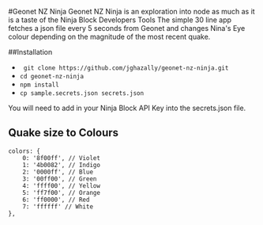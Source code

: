 #Geonet NZ Ninja
Geonet NZ Ninja is an exploration into node as much as it is a taste of the Ninja Block Developers Tools
The simple 30 line app fetches a json file every 5 seconds from Geonet
and changes Nina's Eye colour depending on the magnitude of the most
recent quake.

##Installation

* ` git clone https://github.com/jghazally/geonet-nz-ninja.git`
* `cd geonet-nz-ninja`
* `npm install`
* `cp sample.secrets.json secrets.json`

You will need to add in your Ninja Block API Key into the secrets.json
file.

## Quake size to Colours

	colors: {
		0: '8f00ff', // Violet
		1: '4b0082', // Indigo
		2: '0000ff', // Blue
		3: '00ff00', // Green
		4: 'ffff00', // Yellow
		5: 'ff7f00', // Orange
		6: 'ff0000', // Red
		7: 'ffffff' // White
	},

